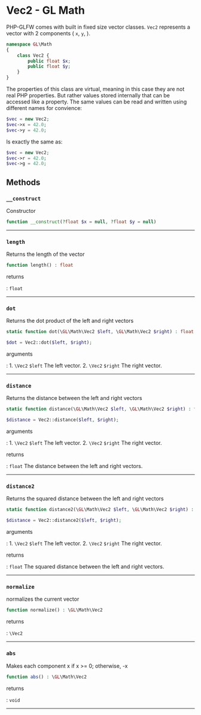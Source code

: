 # Vec2 - GL Math

PHP-GLFW comes with built in fixed size vector classes. `Vec2` represents a vector with 2 components (
`x`, `y`, ).

```php 
namespace GL\Math
{
    class Vec2 {
        public float $x;
        public float $y;
    }
}
```

The properties of this class are virtual, meaning in this case they are not real PHP properties. But rather values stored internally that 
can be accessed like a property. The same values can be read and written using different names for convience:

```php
$vec = new Vec2;
$vec->x = 42.0;
$vec->y = 42.0;
```

Is exactly the same as:

```php
$vec = new Vec2;
$vec->r = 42.0;
$vec->g = 42.0;
```

## Methods

### `__construct`

Constructor

```php
function __construct(?float $x = null, ?float $y = null)
```

---
     
### `length`

Returns the length of the vector

```php
function length() : float
```

returns

:    `float` 

---
     
### `dot`

Returns the dot product of the left and right vectors

```php
static function dot(\GL\Math\Vec2 $left, \GL\Math\Vec2 $right) : float
```

```php
$dot = Vec2::dot($left, $right);
```

arguments

:    1. `\Vec2` `$left` The left vector.
    2. `\Vec2` `$right` The right vector.

---
     
### `distance`

Returns the distance between the left and right vectors

```php
static function distance(\GL\Math\Vec2 $left, \GL\Math\Vec2 $right) : float
```

```php
$distance = Vec2::distance($left, $right);
```

arguments

:    1. `\Vec2` `$left` The left vector.
    2. `\Vec2` `$right` The right vector.

returns

:    `float` The distance between the left and right vectors.

---
     
### `distance2`

Returns the squared distance between the left and right vectors

```php
static function distance2(\GL\Math\Vec2 $left, \GL\Math\Vec2 $right) : float
```

```php
$distance = Vec2::distance2($left, $right);
```

arguments

:    1. `\Vec2` `$left` The left vector.
    2. `\Vec2` `$right` The right vector.

returns

:    `float` The squared distance between the left and right vectors.

---
     
### `normalize`

normalizes the current vector

```php
function normalize() : \GL\Math\Vec2
```

returns

:    `\Vec2` 

---
     
### `abs`

Makes each component x if x >= 0; otherwise, -x

```php
function abs() : \GL\Math\Vec2
```

returns

:    `void` 

---
     
